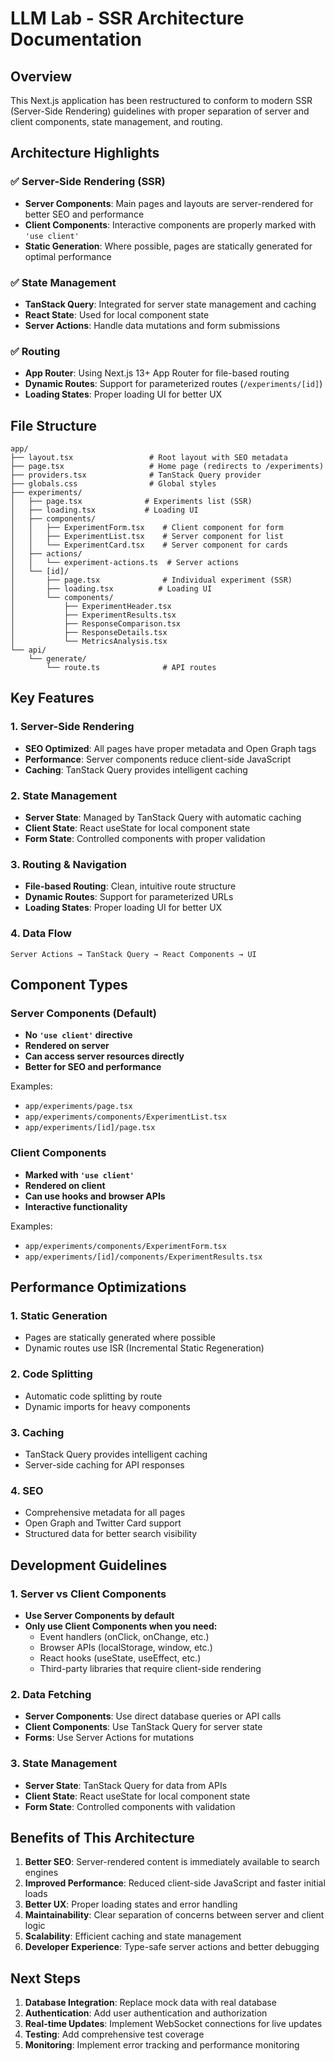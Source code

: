 # LLM Lab - SSR Architecture Documentation

## Overview

This Next.js application has been restructured to conform to modern SSR (Server-Side Rendering) guidelines with proper separation of server and client components, state management, and routing.

## Architecture Highlights

### ✅ Server-Side Rendering (SSR)
- **Server Components**: Main pages and layouts are server-rendered for better SEO and performance
- **Client Components**: Interactive components are properly marked with `'use client'`
- **Static Generation**: Where possible, pages are statically generated for optimal performance

### ✅ State Management
- **TanStack Query**: Integrated for server state management and caching
- **React State**: Used for local component state
- **Server Actions**: Handle data mutations and form submissions

### ✅ Routing
- **App Router**: Using Next.js 13+ App Router for file-based routing
- **Dynamic Routes**: Support for parameterized routes (`/experiments/[id]`)
- **Loading States**: Proper loading UI for better UX

## File Structure

```
app/
├── layout.tsx                 # Root layout with SEO metadata
├── page.tsx                   # Home page (redirects to /experiments)
├── providers.tsx              # TanStack Query provider
├── globals.css                # Global styles
├── experiments/
│   ├── page.tsx              # Experiments list (SSR)
│   ├── loading.tsx           # Loading UI
│   ├── components/
│   │   ├── ExperimentForm.tsx    # Client component for form
│   │   ├── ExperimentList.tsx    # Server component for list
│   │   └── ExperimentCard.tsx    # Server component for cards
│   ├── actions/
│   │   └── experiment-actions.ts  # Server actions
│   └── [id]/
│       ├── page.tsx              # Individual experiment (SSR)
│       ├── loading.tsx          # Loading UI
│       └── components/
│           ├── ExperimentHeader.tsx
│           ├── ExperimentResults.tsx
│           ├── ResponseComparison.tsx
│           ├── ResponseDetails.tsx
│           └── MetricsAnalysis.tsx
└── api/
    └── generate/
        └── route.ts              # API routes
```

## Key Features

### 1. Server-Side Rendering
- **SEO Optimized**: All pages have proper metadata and Open Graph tags
- **Performance**: Server components reduce client-side JavaScript
- **Caching**: TanStack Query provides intelligent caching

### 2. State Management
- **Server State**: Managed by TanStack Query with automatic caching
- **Client State**: React useState for local component state
- **Form State**: Controlled components with proper validation

### 3. Routing & Navigation
- **File-based Routing**: Clean, intuitive route structure
- **Dynamic Routes**: Support for parameterized URLs
- **Loading States**: Proper loading UI for better UX

### 4. Data Flow
```
Server Actions → TanStack Query → React Components → UI
```

## Component Types

### Server Components (Default)
- **No `'use client'` directive**
- **Rendered on server**
- **Can access server resources directly**
- **Better for SEO and performance**

Examples:
- `app/experiments/page.tsx`
- `app/experiments/components/ExperimentList.tsx`
- `app/experiments/[id]/page.tsx`

### Client Components
- **Marked with `'use client'`**
- **Rendered on client**
- **Can use hooks and browser APIs**
- **Interactive functionality**

Examples:
- `app/experiments/components/ExperimentForm.tsx`
- `app/experiments/[id]/components/ExperimentResults.tsx`

## Performance Optimizations

### 1. Static Generation
- Pages are statically generated where possible
- Dynamic routes use ISR (Incremental Static Regeneration)

### 2. Code Splitting
- Automatic code splitting by route
- Dynamic imports for heavy components

### 3. Caching
- TanStack Query provides intelligent caching
- Server-side caching for API responses

### 4. SEO
- Comprehensive metadata for all pages
- Open Graph and Twitter Card support
- Structured data for better search visibility

## Development Guidelines

### 1. Server vs Client Components
- **Use Server Components by default**
- **Only use Client Components when you need:**
  - Event handlers (onClick, onChange, etc.)
  - Browser APIs (localStorage, window, etc.)
  - React hooks (useState, useEffect, etc.)
  - Third-party libraries that require client-side rendering

### 2. Data Fetching
- **Server Components**: Use direct database queries or API calls
- **Client Components**: Use TanStack Query for server state
- **Forms**: Use Server Actions for mutations

### 3. State Management
- **Server State**: TanStack Query for data from APIs
- **Client State**: React useState for local component state
- **Form State**: Controlled components with validation

## Benefits of This Architecture

1. **Better SEO**: Server-rendered content is immediately available to search engines
2. **Improved Performance**: Reduced client-side JavaScript and faster initial loads
3. **Better UX**: Proper loading states and error handling
4. **Maintainability**: Clear separation of concerns between server and client logic
5. **Scalability**: Efficient caching and state management
6. **Developer Experience**: Type-safe server actions and better debugging

## Next Steps

1. **Database Integration**: Replace mock data with real database
2. **Authentication**: Add user authentication and authorization
3. **Real-time Updates**: Implement WebSocket connections for live updates
4. **Testing**: Add comprehensive test coverage
5. **Monitoring**: Implement error tracking and performance monitoring
